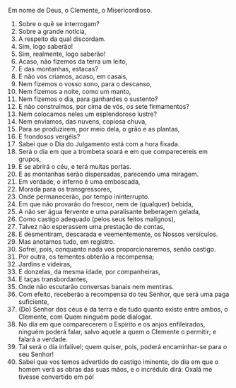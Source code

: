Em nome de Deus, o Clemente, o Misericordioso.
1. Sobre o quê se interrogam?
2. Sobre a grande notícia,
3. A respeito da qual discordam.
4. Sim, logo saberão!
5. Sim, realmente, logo saberão!
6. Acaso, não fizemos da terra um leito,
7. E das montanhas, estacas?
8. E não vos criamos, acaso, em casais,
9. Nem fizemos o vosso sono, para o descanso,
10. Nem fizemos a noite, como um manto,
11. Nem fizemos o dia, para ganhardes o sustento?
12. E não construímos, por cima de vós, os sete firmamentos?
13. Nem colocamos neles um esplendoroso lustre?
14. Nem enviamos, das nuvens, copiosa chuva,
15. Para se produzirem, por meio dela, o grão e as plantas,
16. E frondosos vergéis?
17. Sabei que o Dia do Julgamento está com a hora fixada.
18. Será o dia em que a trombeta soará e em que comparecereis em grupos,
19. E se abrirá o céu, e terá muitas portas.
20. E as montanhas serão dispersadas, parecendo uma miragem.
21. Em verdade, o inferno é uma emboscada,
22. Morada para os transgressores,
23. Onde permanecerão, por tempo ininterrupto.
24. Em que não provarão do frescor, nem de (qualquer) bebida,
25. A não ser água fervente e uma paralisante beberagem gelada,
26. Como castigo adequado (pelos seus feitos malignos),
27. Talvez não esperassem uma prestação de contas,
28. E desmentiram, descarada e veementemente, os Nossos versículos.
29. Mas anotamos tudo, em registro.
30. Sofrei, pois, conquanto nada vos proporcionaremos, senão castigo.
31. Por outra, os tementes obterão a recompensa;
32. Jardins e videiras,
33. E donzelas, da mesma idade, por companheiras,
34. E taças transbordantes,
35. Onde não escutarão conversas banais nem mentiras.
36. Com efeito, receberão a recompensa do teu Senhor, que será uma paga suficiente,
37. (Do) Senhor dos céus e da terra e de tudo quanto existe entre ambos, o Clemente, com Quem ninguém pode dialogar.
38. No dia em que comparecerem o Espírito e os anjos enfileirados, ninguém poderá falar, salvo aquele a quem o Clemente o permitir; e falará a verdade.
39. Tal será o dia infalível; quem quiser, pois, poderá encaminhar-se para o seu Senhor!
40. Sabei que vos temos advertido do castigo iminente, do dia em que o homem verá as obras das suas mãos, e o incrédulo dirá: Oxalá me tivesse convertido em pó!
